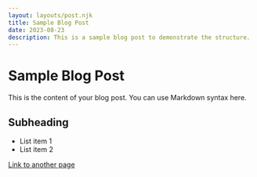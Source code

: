 ```yaml
---
layout: layouts/post.njk
title: Sample Blog Post
date: 2023-08-23
description: This is a sample blog post to demonstrate the structure.
---
```


# Sample Blog Post

This is the content of your blog post. You can use Markdown syntax here.

## Subheading

- List item 1
- List item 2

[Link to another page](https://example.com)
